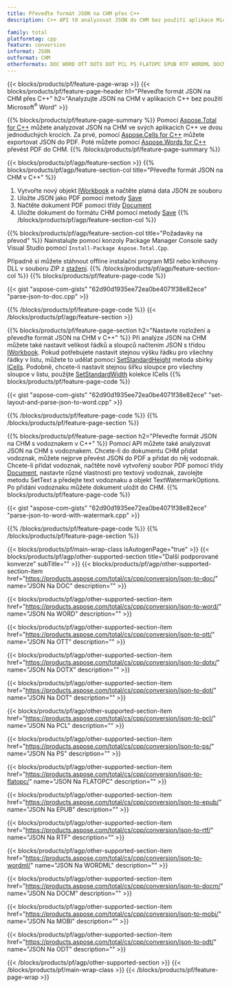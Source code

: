 ```yaml
---
title: Převeďte formát JSON na CHM přes C++
description: C++ API t0 analyzovat JSON do CHM bez použití aplikace Microsoft Word

family: total
platformtag: cpp
feature: conversion
informat: JSON
outformat: CHM
otherformats: DOC WORD OTT DOTX DOT PCL PS FLATOPC EPUB RTF WORDML DOCM MOBI ODT
---
```

{{< blocks/products/pf/feature-page-wrap >}}
{{< blocks/products/pf/feature-page-header h1="Převeďte formát JSON na CHM přes C++" h2="Analyzujte JSON na CHM v aplikacích C++ bez použití Microsoft<sup>&reg;</sup> Word" >}}

{{% blocks/products/pf/feature-page-summary %}}
Pomocí [Aspose.Total for C++](https://products.aspose.com/total/cpp/) můžete analyzovat JSON na CHM ve svých aplikacích C++ ve dvou jednoduchých krocích. Za prvé, pomocí [Aspose.Cells for C++](https://products.aspose.com/cells/cpp/) můžete exportovat JSON do PDF. Poté můžete pomocí [Aspose.Words for C++](https://products.aspose.com/words/cppp/) převést PDF do CHM. 
{{% /blocks/products/pf/feature-page-summary  %}}

{{< blocks/products/pf/agp/feature-section >}}
{{% blocks/products/pf/agp/feature-section-col title="Převeďte formát JSON na CHM v C++" %}}
1. Vytvořte nový objekt [IWorkbook](https://reference.aspose.com/cells/cpp/class/aspose.cells.i_workbook) a načtěte platná data JSON ze souboru
2. Uložte JSON jako PDF pomocí metody [Save](https://reference.aspose.com/cells/cpp/class/aspose.cells.i_workbook#a9460f52a2dec8f4bf623a4905167d997)
3. Načtěte dokument PDF pomocí třídy [Document](https://reference.aspose.com/words/cpp/class/aspose.words.document)
4. Uložte dokument do formátu CHM pomocí metody [Save](https://reference.aspose.com/words/cpp/class/aspose.words.document#save_string_saveformat)
{{% /blocks/products/pf/agp/feature-section-col %}}

{{% blocks/products/pf/agp/feature-section-col title="Požadavky na převod" %}}
Nainstalujte pomocí konzoly Package Manager Console sady Visual Studio pomocí ```Install-Package Aspose.Total.Cpp```.

Případně si můžete stáhnout offline instalační program MSI nebo knihovny DLL v souboru ZIP z [stažení](https://downloads.aspose.com/total/cpp).
{{% /blocks/products/pf/agp/feature-section-col %}}
{{% blocks/products/pf/feature-page-code %}}

{{< gist "aspose-com-gists" "62d90d1935ee72ea0be4071f38e82ece" "parse-json-to-doc.cpp" >}}



{{% /blocks/products/pf/feature-page-code %}}
{{< /blocks/products/pf/agp/feature-section >}}

{{% blocks/products/pf/feature-page-section  h2="Nastavte rozložení a převeďte formát JSON na CHM v C++" %}}
Při analýze JSON na CHM můžete také nastavit velikost řádků a sloupců načtením JSON s třídou [IWorkbook](https://reference.aspose.com/cells/cpp/class/aspose.cells.i_workbook). Pokud potřebujete nastavit stejnou výšku řádku pro všechny řádky v listu, můžete to udělat pomocí [SetStandardHeight](https://reference.aspose.com/cells/cpp/class/aspose.cells.i_cell#a0b79a3163e2b601aa1b6a6a1e3f1467f ) metoda sbírky [ICells](https://reference.aspose.com/cells/cpp/class/aspose.cells.i_cell). Podobně, chcete-li nastavit stejnou šířku sloupce pro všechny sloupce v listu, použijte [SetStandardWidth](https://reference.aspose.com/cells/cpp/class/aspose.cells.i_cell#a48f5dbccc3bf4bb9e6e882094b500bd7) kolekce ICells
{{% blocks/products/pf/feature-page-code %}}

{{< gist "aspose-com-gists" "62d90d1935ee72ea0be4071f38e82ece" "set-layout-and-parse-json-to-word.cpp" >}}

{{% /blocks/products/pf/feature-page-code  %}}
{{% /blocks/products/pf/feature-page-section %}}

{{% blocks/products/pf/feature-page-section  h2="Převeďte formát JSON na CHM s vodoznakem v C++" %}}
Pomocí API můžete také analyzovat JSON na CHM s vodoznakem. Chcete-li do dokumentu CHM přidat vodoznak, můžete nejprve převést JSON do PDF a přidat do něj vodoznak. Chcete-li přidat vodoznak, načtěte nově vytvořený soubor PDF pomocí třídy [Document](https://reference.aspose.com/words/cpp/class/aspose.words.document), nastavte různé vlastnosti pro textový vodoznak,
zavolejte metodu SetText a předejte text vodoznaku a objekt TextWatermarkOptions. Po přidání vodoznaku můžete dokument uložit do CHM.
{{% blocks/products/pf/feature-page-code %}}

{{< gist "aspose-com-gists" "62d90d1935ee72ea0be4071f38e82ece" "parse-json-to-word-with-watermark.cpp" >}}

{{% /blocks/products/pf/feature-page-code  %}}
{{% /blocks/products/pf/feature-page-section %}}

{{< blocks/products/pf/main-wrap-class isAutogenPage="true" >}}
{{< blocks/products/pf/agp/other-supported-section title="Další podporované konverze" subTitle="" >}}
{{< blocks/products/pf/agp/other-supported-section-item href="https://products.aspose.com/total/cs/cpp/conversion/json-to-doc/" name="JSON Na DOC" description="" >}}

{{< blocks/products/pf/agp/other-supported-section-item href="https://products.aspose.com/total/cs/cpp/conversion/json-to-word/" name="JSON Na WORD" description="" >}}

{{< blocks/products/pf/agp/other-supported-section-item href="https://products.aspose.com/total/cs/cpp/conversion/json-to-ott/" name="JSON Na OTT" description="" >}}

{{< blocks/products/pf/agp/other-supported-section-item href="https://products.aspose.com/total/cs/cpp/conversion/json-to-dotx/" name="JSON Na DOTX" description="" >}}

{{< blocks/products/pf/agp/other-supported-section-item href="https://products.aspose.com/total/cs/cpp/conversion/json-to-dot/" name="JSON Na DOT" description="" >}}

{{< blocks/products/pf/agp/other-supported-section-item href="https://products.aspose.com/total/cs/cpp/conversion/json-to-pcl/" name="JSON Na PCL" description="" >}}

{{< blocks/products/pf/agp/other-supported-section-item href="https://products.aspose.com/total/cs/cpp/conversion/json-to-ps/" name="JSON Na PS" description="" >}}

{{< blocks/products/pf/agp/other-supported-section-item href="https://products.aspose.com/total/cs/cpp/conversion/json-to-flatopc/" name="JSON Na FLATOPC" description="" >}}

{{< blocks/products/pf/agp/other-supported-section-item href="https://products.aspose.com/total/cs/cpp/conversion/json-to-epub/" name="JSON Na EPUB" description="" >}}

{{< blocks/products/pf/agp/other-supported-section-item href="https://products.aspose.com/total/cs/cpp/conversion/json-to-rtf/" name="JSON Na RTF" description="" >}}

{{< blocks/products/pf/agp/other-supported-section-item href="https://products.aspose.com/total/cs/cpp/conversion/json-to-wordml/" name="JSON Na WORDML" description="" >}}

{{< blocks/products/pf/agp/other-supported-section-item href="https://products.aspose.com/total/cs/cpp/conversion/json-to-docm/" name="JSON Na DOCM" description="" >}}

{{< blocks/products/pf/agp/other-supported-section-item href="https://products.aspose.com/total/cs/cpp/conversion/json-to-mobi/" name="JSON Na MOBI" description="" >}}

{{< blocks/products/pf/agp/other-supported-section-item href="https://products.aspose.com/total/cs/cpp/conversion/json-to-odt/" name="JSON Na ODT" description="" >}}


{{< /blocks/products/pf/agp/other-supported-section >}}
{{< /blocks/products/pf/main-wrap-class >}}
{{< /blocks/products/pf/feature-page-wrap >}}